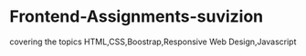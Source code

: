 # Frontend-Assignments-suvizion
 covering the topics HTML,CSS,Boostrap,Responsive Web Design,Javascript
